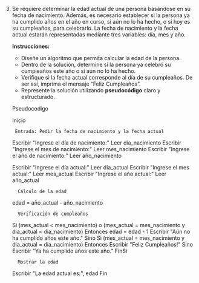 3. Se requiere determinar la edad actual de una persona basándose en su fecha de nacimiento. Además, es necesario establecer si la persona ya ha cumplido años en el año en curso, si aún no lo ha hecho, o si hoy es su cumpleaños, para celebrarlo. La fecha de nacimiento y la fecha actual estarán representadas mediante tres variables: día, mes y año.
    
    **Instrucciones:**
    
    - Diseñe un algoritmo que permita calcular la edad de la persona.
    - Dentro de la solución, determine si la persona ya celebró su cumpleaños este año o si aún no lo ha hecho.
    - Verifique si la fecha actual corresponde al día de su cumpleaños. De ser así, imprima el mensaje “Feliz Cumpleaños”.
    - Represente la solución utilizando **pseudocódigo** claro y estructurado.


    Pseudocodigo 

    Inicio
    
        Entrada: Pedir la fecha de nacimiento y la fecha actual
    Escribir "Ingrese el día de nacimiento:"
    Leer dia_nacimiento
    Escribir "Ingrese el mes de nacimiento:"
    Leer mes_nacimiento
    Escribir "Ingrese el año de nacimiento:"
    Leer año_nacimiento

    Escribir "Ingrese el día actual:"
    Leer dia_actual
    Escribir "Ingrese el mes actual:"
    Leer mes_actual
    Escribir "Ingrese el año actual:"
    Leer año_actual

         Cálculo de la edad
    edad = año_actual - año_nacimiento

         Verificación de cumpleaños
    Si (mes_actual < mes_nacimiento) o (mes_actual = mes_nacimiento y dia_actual < dia_nacimiento) Entonces
        edad = edad - 1
        Escribir "Aún no ha cumplido años este año."
    Sino Si (mes_actual = mes_nacimiento y dia_actual = dia_nacimiento) Entonces
        Escribir "Feliz Cumpleaños!"
    Sino
        Escribir "Ya ha cumplido años este año."
    FinSi

         Mostrar la edad
    Escribir "La edad actual es:", edad
Fin
